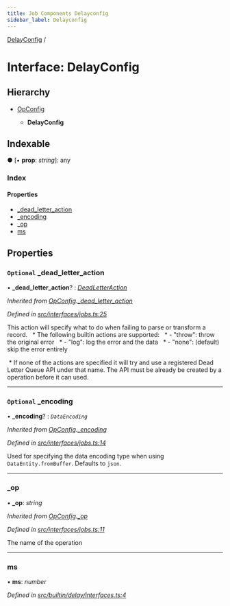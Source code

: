 ```yaml
---
title: Job Components Delayconfig
sidebar_label: Delayconfig
---
```


[DelayConfig](delayconfig.md) /

# Interface: DelayConfig

## Hierarchy

* [OpConfig](opconfig.md)

  * **DelayConfig**

## Indexable

● \[▪ **prop**: *string*\]: any

### Index

#### Properties

* [_dead_letter_action](delayconfig.md#optional-_dead_letter_action)
* [_encoding](delayconfig.md#optional-_encoding)
* [_op](delayconfig.md#_op)
* [ms](delayconfig.md#ms)

## Properties

### `Optional` _dead_letter_action

• **_dead_letter_action**? : *[DeadLetterAction](../overview.md#deadletteraction)*

*Inherited from [OpConfig](opconfig.md).[_dead_letter_action](opconfig.md#optional-_dead_letter_action)*

*Defined in [src/interfaces/jobs.ts:25](https://github.com/terascope/teraslice/tree/5f4f0ae4e2e522131e7b050bf1df57afbaf8e1c9/packages/job-components/src/interfaces/jobs.ts#L25)*

This action will specify what to do when failing to parse or transform a record. ​​​​​
​​​​​     * The following builtin actions are supported: ​​​
​​​​​     *  - "throw": throw the original error ​​​​​
​​​​​     *  - "log": log the error and the data ​​​​​
​​​​​     *  - "none": (default) skip the error entirely

​​     * If none of the actions are specified it will try and use a registered Dead Letter Queue API under that name.
The API must be already be created by a operation before it can used.​

___

### `Optional` _encoding

• **_encoding**? : *`DataEncoding`*

*Inherited from [OpConfig](opconfig.md).[_encoding](opconfig.md#optional-_encoding)*

*Defined in [src/interfaces/jobs.ts:14](https://github.com/terascope/teraslice/tree/5f4f0ae4e2e522131e7b050bf1df57afbaf8e1c9/packages/job-components/src/interfaces/jobs.ts#L14)*

Used for specifying the data encoding type when using `DataEntity.fromBuffer`. Defaults to `json`.

___

###  _op

• **_op**: *string*

*Inherited from [OpConfig](opconfig.md).[_op](opconfig.md#_op)*

*Defined in [src/interfaces/jobs.ts:11](https://github.com/terascope/teraslice/tree/5f4f0ae4e2e522131e7b050bf1df57afbaf8e1c9/packages/job-components/src/interfaces/jobs.ts#L11)*

The name of the operation

___

###  ms

• **ms**: *number*

*Defined in [src/builtin/delay/interfaces.ts:4](https://github.com/terascope/teraslice/tree/5f4f0ae4e2e522131e7b050bf1df57afbaf8e1c9/packages/job-components/src/builtin/delay/interfaces.ts#L4)*
